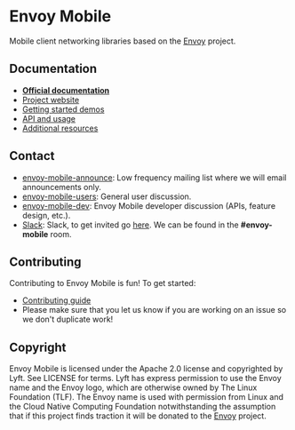 # Envoy Mobile


Mobile client networking libraries based on the [Envoy](https://www.envoyproxy.io) project.

## Documentation

- **[Official documentation](https://envoy-mobile.github.io/docs/envoy-mobile/latest/index.html)**
- [Project website](https://envoy-mobile.github.io)
- [Getting started demos](https://envoy-mobile.github.io/docs/envoy-mobile/latest/start/start.html)
- [API and usage](https://envoy-mobile.github.io/docs/envoy-mobile/latest/api/api.html)
- [Additional resources](https://envoy-mobile.github.io/docs/envoy-mobile/latest/intro/additional_resources.html)

## Contact

* [envoy-mobile-announce](https://groups.google.com/forum/#!forum/envoy-mobile-announce): Low
  frequency mailing list where we will email announcements only.
* [envoy-mobile-users](https://groups.google.com/forum/#!forum/envoy-mobile-users): General user
  discussion.
* [envoy-mobile-dev](https://groups.google.com/forum/#!forum/envoy-mobile-dev): Envoy Mobile
  developer discussion (APIs, feature design, etc.).
* [Slack](https://envoyproxy.slack.com): Slack, to get invited go
  [here](https://envoyslack.cncf.io). We can be found in the **#envoy-mobile** room.

## Contributing

Contributing to Envoy Mobile is fun! To get started:

* [Contributing guide](CONTRIBUTING.md)
* Please make sure that you let us know if you are working on an issue so we don't duplicate work!

## Copyright

Envoy Mobile is licensed under the Apache 2.0 license and copyrighted by Lyft. See LICENSE for terms.
Lyft has express permission to use the Envoy name and the Envoy logo, which are otherwise owned by
The Linux Foundation (TLF). The Envoy name is used with permission from Linux and the Cloud Native
Computing Foundation notwithstanding the assumption that if this project finds traction it will be
donated to the [Envoy](https://www.envoyproxy.io) project.
